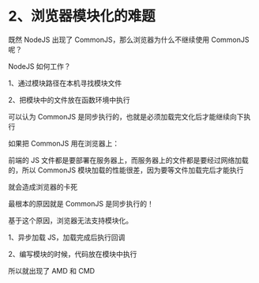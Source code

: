 # 2、浏览器模块化的难题

既然 NodeJS 出现了 CommonJS，那么浏览器为什么不继续使用 CommonJS 呢？

NodeJS 如何工作？

1、通过模块路径在本机寻找模块文件

2、把模块中的文件放在函数环境中执行

可以认为 CommonJS 是同步执行的，也就是必须加载完文化后才能继续向下执行

如果把 CommonJS 用在浏览器上：

前端的 JS 文件都是要部署在服务器上，而服务器上的文件都是要经过网络加载的，所以 CommonJS 模块加载的性能很差，因为要等文件加载完后才能执行

就会造成浏览器的卡死

最根本的原因就是 CommonJS 是同步执行的！

基于这个原因，浏览器无法支持模块化。

1、异步加载 JS，加载完成后执行回调

2、编写模块的时候，代码放在模块中执行

所以就出现了 AMD 和 CMD